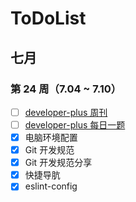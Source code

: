 # ToDoList

## 七月

### 第 24 周（7.04 ~ 7.10）

- [ ] [developer-plus 周刊](https://github.com/developer-plus/weekly)
- [ ] [developer-plus 每日一题](https://github.com/developer-plus/interview)
- [x] 电脑环境配置
- [x] Git 开发规范
- [x] Git 开发规范分享
- [x] 快捷导肮
- [x] eslint-config
